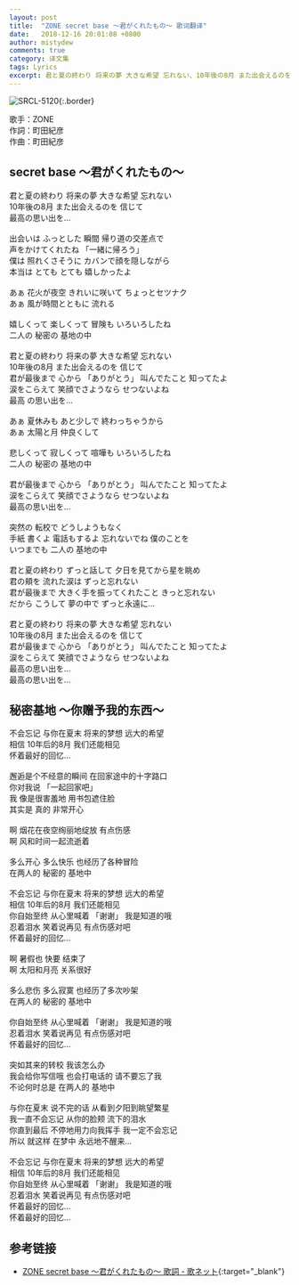 ```yaml
---
layout: post
title:  "ZONE secret base 〜君がくれたもの〜 歌词翻译"
date:   2018-12-16 20:01:08 +0800
author: mistydew
comments: true
category: 译文集
tags: Lyrics
excerpt: 君と夏の終わり 将来の夢 大きな希望 忘れない、10年後の8月 また出会えるのを 信じて、最高の思い出を…
---
```

![SRCL-5120](https://is2-ssl.mzstatic.com/image/thumb/Music/v4/fe/d1/8c/fed18cbe-f573-af02-88ac-4606b772fb01/source/600x600bb.jpg){:.border}

歌手：ZONE<br>
作詞：町田紀彦<br>
作曲：町田紀彦

<div class="lyric-original">
  <h2>secret base 〜君がくれたもの〜</h2>
  <p>
    君と夏の終わり 将来の夢 大きな希望 忘れない<br>
    10年後の8月 また出会えるのを 信じて<br>
    最高の思い出を…<br>
    <br>
    出会いは ふっとした 瞬間 帰り道の交差点で<br>
    声をかけてくれたね 「一緒に帰ろう」<br>
    僕は 照れくさそうに カバンで顔を隠しながら<br>
    本当は とても とても 嬉しかったよ<br>
    <br>
    あぁ 花火が夜空 きれいに咲いて ちょっとセツナク<br>
    あぁ 風が時間とともに 流れる<br>
    <br>
    嬉しくって 楽しくって 冒険も いろいろしたね<br>
    二人の 秘密の 基地の中<br>
    <br>
    君と夏の終わり 将来の夢 大きな希望 忘れない<br>
    10年後の8月 また出会えるのを 信じて<br>
    君が最後まで 心から 「ありがとう」 叫んでたこと 知ってたよ<br>
    涙をこらえて 笑顔でさようなら せつないよね<br>
    最高 の思い出を…<br>
    <br>
    あぁ 夏休みも あと少しで 終わっちゃうから<br>
    あぁ 太陽と月 仲良くして<br>
    <br>
    悲しくって 寂しくって 喧嘩も いろいろしたね<br>
    二人の 秘密の 基地の中<br>
    <br>
    君が最後まで 心から 「ありがとう」 叫んでたこと 知ってたよ<br>
    涙をこらえて 笑顔でさようなら せつないよね<br>
    最高の思い出を…<br>
    <br>
    突然の 転校で どうしようもなく<br>
    手紙 書くよ 電話もするよ 忘れないでね 僕のことを<br>
    いつまでも 二人の 基地の中<br>
    <br>
    君と夏の終わり ずっと話して 夕日を見てから星を眺め<br>
    君の頬を 流れた涙は ずっと忘れない<br>
    君が最後まで 大きく手を振ってくれたこと きっと忘れない<br>
    だから こうして 夢の中で ずっと永遠に…<br>
    <br>
    君と夏の終わり 将来の夢 大きな希望 忘れない<br>
    10年後の8月 また出会えるのを 信じて<br>
    君が最後まで 心から 「ありがとう」 叫んでたこと 知ってたよ<br>
    涙をこらえて 笑顔でさようなら せつないよね<br>
    最高の思い出を…<br>
    最高の思い出を…
  </p>
</div>

<div class="lyric-translation">
  <h2>秘密基地 ～你赠予我的东西～</h2>
  <p>
    不会忘记 与你在夏末 将来的梦想 远大的希望<br>
    相信 10年后的8月 我们还能相见<br>
    怀着最好的回忆…<br>
    <br>
    邂逅是个不经意的瞬间 在回家途中的十字路口<br>
    你对我说 「一起回家吧」<br>
    我 像是很害羞地 用书包遮住脸<br>
    其实是 真的 非常开心<br>
    <br>
    啊 烟花在夜空绚丽地绽放 有点伤感<br>
    啊 风和时间一起流逝着<br>
    <br>
    多么开心 多么快乐 也经历了各种冒险<br>
    在两人的 秘密的 基地中<br>
    <br>
    不会忘记 与你在夏末 将来的梦想 远大的希望<br>
    相信 10年后的8月 我们还能相见<br>
    你自始至终 从心里喊着 「谢谢」 我是知道的哦<br>
    忍着泪水 笑着说再见 有点伤感对吧<br>
    怀着最好的回忆…<br>
    <br>
    啊 暑假也 快要 结束了<br>
    啊 太阳和月亮 关系很好<br>
    <br>
    多么悲伤 多么寂寞 也经历了多次吵架<br>
    在两人的 秘密的 基地中<br>
    <br>
    你自始至终 从心里喊着 「谢谢」 我是知道的哦<br>
    忍着泪水 笑着说再见 有点伤感对吧<br>
    怀着最好的回忆…<br>
    <br>
    突如其来的转校 我该怎么办<br>
    我会给你写信哦 也会打电话的 请不要忘了我<br>
    不论何时总是 在两人的 基地中<br>
    <br>
    与你在夏末 说不完的话 从看到夕阳到眺望繁星<br>
    我一直不会忘记 从你的脸颊 流下的泪水<br>
    你直到最后 不停地用力向我挥手 我一定不会忘记<br>
    所以 就这样 在梦中 永远地不醒来…<br>
    <br>
    不会忘记 与你在夏末 将来的梦想 远大的希望<br>
    相信 10年后的8月 我们还能相见<br>
    你自始至终 从心里喊着 「谢谢」 我是知道的哦<br>
    忍着泪水 笑着说再见 有点伤感对吧<br>
    怀着最好的回忆…<br>
    怀着最好的回忆…
  </p>
</div>

## 参考链接

* [ZONE secret base 〜君がくれたもの〜 歌詞 - 歌ネット](https://www.uta-net.com/song/13699){:target="_blank"}
